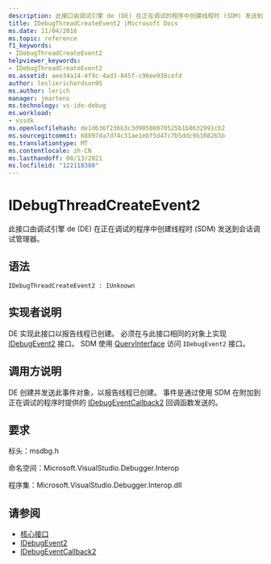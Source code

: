 ```yaml
---
description: 此接口由调试引擎 de (DE) 在正在调试的程序中创建线程时 (SDM) 发送到会话调试管理器。
title: IDebugThreadCreateEvent2 |Microsoft Docs
ms.date: 11/04/2016
ms.topic: reference
f1_keywords:
- IDebugThreadCreateEvent2
helpviewer_keywords:
- IDebugThreadCreateEvent2
ms.assetid: aee34a14-4f9c-4ad3-845f-c96ee938cefd
author: leslierichardson95
ms.author: lerich
manager: jmartens
ms.technology: vs-ide-debug
ms.workload:
- vssdk
ms.openlocfilehash: de1d636f236b3c3d90508070525b1b8632991cb2
ms.sourcegitcommit: 68897da7d74c31ae1ebf5d47c7b5ddc9b108265b
ms.translationtype: MT
ms.contentlocale: zh-CN
ms.lasthandoff: 08/13/2021
ms.locfileid: "122118380"
---
```

# <a name="idebugthreadcreateevent2"></a>IDebugThreadCreateEvent2
此接口由调试引擎 de (DE) 在正在调试的程序中创建线程时 (SDM) 发送到会话调试管理器。

## <a name="syntax"></a>语法

```
IDebugThreadCreateEvent2 : IUnknown
```

## <a name="notes-for-implementers"></a>实现者说明
 DE 实现此接口以报告线程已创建。 必须在与此接口相同的对象上实现 [IDebugEvent2](../../../extensibility/debugger/reference/idebugevent2.md) 接口。 SDM 使用 [QueryInterface](/cpp/atl/queryinterface) 访问 `IDebugEvent2` 接口。

## <a name="notes-for-callers"></a>调用方说明
 DE 创建并发送此事件对象，以报告线程已创建。 事件是通过使用 SDM 在附加到正在调试的程序时提供的 [IDebugEventCallback2](../../../extensibility/debugger/reference/idebugeventcallback2.md) 回调函数发送的。

## <a name="requirements"></a>要求
 标头：msdbg.h

 命名空间：Microsoft.VisualStudio.Debugger.Interop

 程序集：Microsoft.VisualStudio.Debugger.Interop.dll

## <a name="see-also"></a>请参阅
- [核心接口](../../../extensibility/debugger/reference/core-interfaces.md)
- [IDebugEvent2](../../../extensibility/debugger/reference/idebugevent2.md)
- [IDebugEventCallback2](../../../extensibility/debugger/reference/idebugeventcallback2.md)
